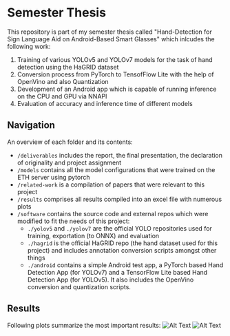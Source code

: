 # Semester Thesis

This repository is part of my semester thesis called "Hand-Detection for Sign Language Aid on Android-Based Smart Glasses" which inlcudes the following work: 
1. Training of various YOLOv5 and YOLOv7 models for the task of hand detection using the HaGRID dataset
2. Conversion process from PyTorch to TensofFlow Lite with the help of OpenVino and also Quantization
3. Development of an Android app which is capable of running inference on the CPU and GPU via NNAPI
4. Evaluation of accuracy and inference time of different models

## Navigation

An overview of each folder and its contents:
- ```/deliverables``` includes the report, the final presentation, the declaration of originality and project assignment
- ```/models``` contains all the model configurations that were trained on the ETH server using pytorch
- ```/related-work``` is a compilation of papers that were relevant to this project
- ```/results``` comprises all results compiled into an excel file with numerous plots
- ```/software``` contains the source code and external repos which were modified to fit the needs of this project:
    - ```./yolov5``` and ```./yolov7``` are the official YOLO repositories used for training, exportation (to ONNX) and evaluation
    - ```./hagrid``` is the official HaGRID repo (the hand dataset used for this project) and includes annotation conversion scripts amongst other things
    - ```./android``` contains a simple Android test app, a PyTorch based Hand Detection App (for YOLOv7) and a TensorFlow Lite based Hand Detection App (for YOLOv5). It also includes the OpenVino conversion and quantization scripts.

## Results

Following plots summarize the most important results: 
![Alt Text](https://git.ee.ethz.ch/pbl/fs2023/luca-specht/-/tree/main/report/images/results_table.png?raw=true)
![Alt Text](https://git.ee.ethz.ch/pbl/fs2023/luca-specht/-/tree/main/report/images/results_pareto.png?raw=true)